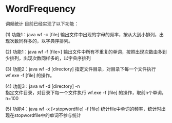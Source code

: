 
# WordFrequency
词频统计
目前已经实现了以下功能：

(1)	功能1：java wf -c [file]
	输出文件中出现的字母的频率，按从大到小排列，出现次数同样多的，以字典序排列。

(2)	功能1：java wf -f [file>] 
	输出文件中所有不重复的单词，按照出现次数由多到少排列，出现次数同样多的，以字典序排列
  
(3)	功能2：java wf -d [directory]
	指定文件目录，对目录下每一个文件执行  wf.exe -f [file] 的操作。
  
(4)	功能3：java wf -d [directory] -n  
	指定文件目录，对目录下每一个文件执行  wf.exe -f [file] 的操作，取前n个单词，n=100
  
(5)	功能4：java wf -x [<stopwordfile]  -f [file] 
	统计file中单词的频率，统计时出现在stopwordfile中的单词不参与统计
